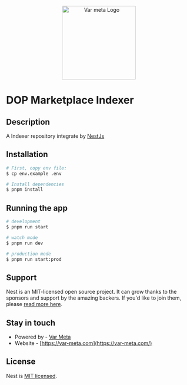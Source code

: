 <p align="center">
  <a href="http://var-meta.com/" target="blank"><img src="https://www.var-meta.com/images/logo_light.svg" width="200" alt="Var meta Logo" /></a>
</p>

# DOP Marketplace Indexer

## Description

A Indexer repository integrate by [NestJs](http://nestjs.com)

## Installation

```bash
# First, copy env file:
$ cp env.example .env
```

```bash
# Install dependencies 
$ pnpm install
```

## Running the app

```bash
# development
$ pnpm run start

# watch mode
$ pnpm run dev

# production mode
$ pnpm run start:prod
```

## Support

Nest is an MIT-licensed open source project. It can grow thanks to the sponsors and support by the amazing backers. If you'd like to join them, please [read more here](https://docs.nestjs.com/support).

## Stay in touch

- Powered by - [Var Meta](https://var-meta.com)
- Website - [https://var-meta.com](https://var-meta.com/)

## License

Nest is [MIT licensed](LICENSE).
